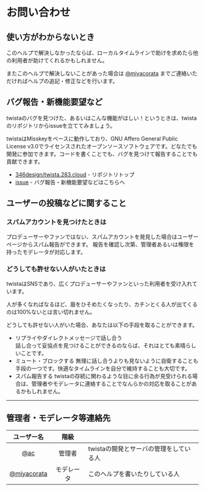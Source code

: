 # お問い合わせ

## 使い方がわからないとき
このヘルプで解決しなかったならば、ローカルタイムラインで助けを求めたら他の利用者が助けてくれるかもしれません。

またこのヘルプで解決しないことがあった場合は [@miyacorata](https://twista.283.cloud/@miyacorata) までご連絡いただければヘルプの追記・修正などを行います。

## バグ報告・新機能要望など
twistaのバグを見つけた、あるいはこんな機能がほしい！というときは、twistaのリポジトリからissueを立ててみましょう。

twistaはMisskeyをベースに動作しており、GNU Affero General Public License v3.0でライセンスされたオープンソースソフトウェアです。どなたでも開発に参加できます。コードを書くことでも、バグを見つけて報告することでも貢献できます。

* [346design/twista.283.cloud](https://github.com/346design/twista.283.cloud) - リポジトリトップ
* [issue](https://github.com/346design/twista.283.cloud/issues) - バグ報告・新機能要望などはこちらへ

## ユーザーの投稿などに関すること
### スパムアカウントを見つけたときは
プロデューサーやファンではない、スパムアカウントを発見した場合はユーザーページからスパム報告ができます。
報告を確認し次第、管理者あるいは権限を持ったモデレータが対応します。

### どうしても許せない人がいたときは
twistaはSNSであり、広くプロデューサーやファンといった利用者を受け入れています。

人が多くなればなるほど、眉をひそめたくなったり、カチンとくる人が出てくるのは100%ないとは言い切れません。

どうしても許せない人がいた場合、あなたは以下の手段を取ることができます。

* リプライやダイレクトメッセージで話し合う  
  話し合って妥協点を見つけることができるのならば、それはとても素晴らしいことです。
* ミュート・ブロックする
  無理に話し合うよりも見ないように自衛することも手段の一つです。快適なタイムラインを自分で維持することも大切です。
* スパム報告する
  twistaの存続に関わるような目に余る行為が見受けられる場合は、管理者やモデレータに連絡することでなんらかの対応を取ることがあるかもしれません。

****

## 管理者・モデレータ等連絡先
|ユーザー名|階級||
|:--:|:--:|:--|
|[@ac](https://twista.283.cloud/@ac)|管理者|twistaの開発とサーバの管理をしている人|
|[@miyacorata](https://twista.283.cloud/@miyacorata)|モデレータ|このヘルプを書いたりしている人|
<!-- To Do: 追記
|[@takenoko](https://twista.283.cloud/@takenoko)|モデレータ||
-->

